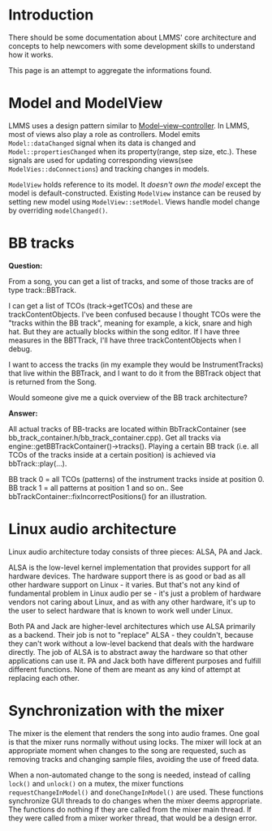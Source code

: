 # Introduction

There should be some documentation about LMMS' core architecture and concepts 
to help newcomers with some development skills to understand how it works.

This page is an attempt to aggregate the informations found.

# Model and ModelView

LMMS uses a design pattern similar to [Model–view–controller](https://en.wikipedia.org/wiki/Model%E2%80%93view%E2%80%93controller). In LMMS, most of views also play a role as controllers.
Model emits `Model::dataChanged` signal when its data is changed and `Model::propertiesChanged` when its property(range, step size, etc.). These signals are used for updating corresponding views(see `ModelVies::doConnections`) and tracking changes in models.

`ModelView` holds reference to its model. It *doesn't own the model* except the model is default-constructed. Existing `ModelView` instance can be reused by setting new model using `ModelView::setModel`. Views handle model change by overriding `modelChanged()`.

# BB tracks

**Question:**

From a song, you can get a list of tracks, and some of those tracks are of
type track::BBTrack.

I can get a list of TCOs (track->getTCOs) and these are
trackContentObjects.  I've been confused because I thought TCOs were the
"tracks within the BB track", meaning for example, a kick, snare and high
hat.  But they are actually blocks within the song editor.  If I have three
measures in the BBTTrack, I'll have three trackContentObjects when I debug.

I want to access the tracks (in my example they would be InstrumentTracks)
that live within the BBTrack, and I want to do it from the BBTrack object
 that is returned from the Song.

Would someone give me a quick overview of the BB track architecture?

**Answer:**

All actual tracks of BB-tracks are located within BbTrackContainer
(see bb_track_container.h/bb_track_container.cpp). Get all tracks via
engine::getBBTrackContainer()->tracks(). Playing a certain BB track
(i.e. all TCOs of the tracks inside at a certain position) is achieved
via bbTrack::play(...).

BB track 0 = all TCOs (patterns) of the instrument tracks inside at
position 0. BB track 1 = all patterns at position 1 and so on.. See
bbTrackContainer::fixIncorrectPositions() for an illustration.

# Linux audio architecture

Linux audio architecture today consists of three pieces: ALSA, PA and Jack.

ALSA is the low-level kernel implementation that provides support for
all hardware devices. The hardware support there is as good or bad as
all other hardware support on Linux - it varies. But that's not any kind
of fundamental problem in Linux audio per se - it's just a problem of
hardware vendors not caring about Linux, and as with any other hardware,
it's up to the user to select hardware that is known to work well under
Linux.

Both PA and Jack are higher-level architectures which use ALSA primarily
as a backend. Their job is not to "replace" ALSA - they couldn't,
because they can't work without a low-level backend that deals with the
hardware directly. The job of ALSA is to abstract away the hardware so
that other applications can use it. PA and Jack both have different
purposes and fulfill different functions. None of them are meant as any
kind of attempt at replacing each other.

# Synchronization with the mixer

The mixer is the element that renders the song into audio frames. One goal is that the mixer runs normally without using locks. The mixer will lock at an appropriate moment when changes to the song are requested, such as removing tracks and changing sample files, avoiding the use of freed data.

When a non-automated change to the song is needed, instead of calling `lock()` and `unlock()` on a mutex, the mixer functions `requestChangeInModel()` and `doneChangeInModel()` are used. These functions synchronize GUI threads to do changes when the mixer deems appropriate. The functions do nothing if they are called from the mixer main thread. If they were called from a mixer worker thread, that would be a design error.
